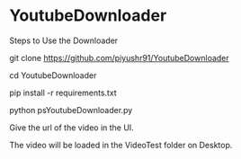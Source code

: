 # YoutubeDownloader

Steps to Use the Downloader

git clone https://github.com/piyushr91/YoutubeDownloader

cd YoutubeDownloader

pip install -r requirements.txt

python psYoutubeDownloader.py

Give the url of the video in the UI.

The video will be loaded in the VideoTest folder on Desktop.
